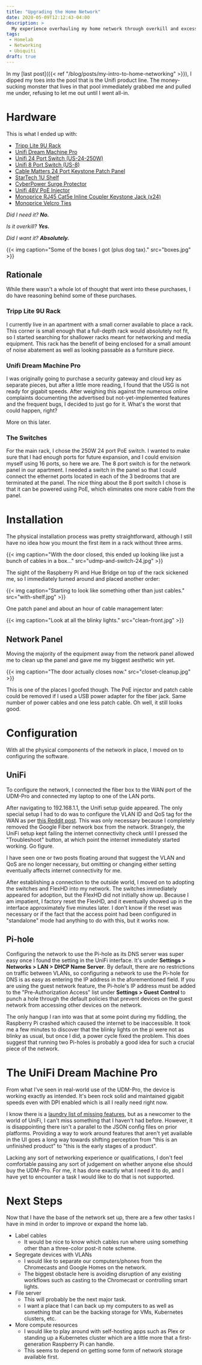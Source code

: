 ```yaml
---
title: "Upgrading the Home Network"
date: 2020-05-09T12:12:43-04:00
description: >
  My experience overhauling my home network through overkill and excess.
tags:
 - Homelab
 - Networking
 - Ubiquiti
draft: true
---
```


In my [last post]({{< ref "/blog/posts/my-intro-to-home-networking" >}}), I
dipped my toes into the pool that is the Unifi product line. The money-sucking
monster that lives in that pool immediately grabbed me and pulled me under,
refusing to let me out until I went all-in.


# Hardware

This is what I ended up with:

- [Tripp Lite 9U Rack](https://smile.amazon.com/gp/product/B004VUOAPG)
- [Unifi Dream Machine Pro](https://store.ui.com/collections/unifi-network-routing-switching/products/udm-pro)
- [Unifi 24 Port Switch (US-24-250W)](https://smile.amazon.com/gp/product/B00OJZUQ24)
- [Unifi 8 Port Switch (US-8)](https://store.ui.com/collections/unifi-network-routing-switching/products/unifi-switch-8)
- [Cable Matters 24 Port Keystone Patch Panel](https://smile.amazon.com/gp/product/B0072JVT02)
- [StarTech 1U Shelf](https://smile.amazon.com/gp/product/B071RN1858)
- [CyberPower Surge Protector](https://smile.amazon.com/gp/product/B00077INZU)
- [Unifi 48V PoE Injector](https://smile.amazon.com/gp/product/B00HXT8MNI)
- [Monoprice RJ45 Cat5e Inline Coupler Keystone Jack (x24)](https://www.monoprice.com/product?c_id=303&cp_id=30307&cs_id=3030706&p_id=7285&seq=1&format=2)
- [Monoprice Velcro Ties](https://www.monoprice.com/product?c_id=303&cp_id=30310&cs_id=3031005&p_id=6476&seq=1&format=2)

*Did I need it? __No.__*

*Is it overkill? __Yes.__*

*Did I want it? __Absolutely.__*

{{< img caption="Some of the boxes I got (plus dog tax)."
        src="boxes.jpg" >}}

## Rationale

While there wasn't a whole lot of thought that went into these purchases, I do
have reasoning behind some of these purchases.

### Tripp Lite 9U Rack

I currently live in an apartment with a small corner available to place a rack.
This corner is small enough that a full-depth rack would absolutely not fit, so
I started searching for shallower racks meant for networking and media
equipment. This rack has the benefit of being enclosed for a small amount of
noise abatement as well as looking passable as a furniture piece.

### Unifi Dream Machine Pro

I was originally going to purchase a security gateway and cloud key as separate
pieces, but after a little more reading, I found that the USG is not ready for
gigabit speeds. After weighing this against the numerous online complaints
documenting the advertised but not-yet-implemented features and the frequent
bugs, I decided to just go for it. What's the worst that could happen, right?

More on this later.

### The Switches

For the main rack, I chose the 250W 24 port PoE switch. I wanted to make sure
that I had enough ports for future expansion, and I could envision myself using
16 ports, so here we are. The 8 port switch is for the network panel in our
apartment. I needed a switch in the panel so that I could connect the ethernet
ports located in each of the 3 bedrooms that are terminated at the panel. The
nice thing about the 8 port switch I chose is that it can be powered using PoE,
which eliminates one more cable from the panel.


# Installation

The physical installation process was pretty straightforward, although I still
have no idea how you mount the first item in a rack without three arms.

{{< img caption="With the door closed, this ended up looking like just a bunch of cables in a box..."
        src="udmp-and-switch-24.jpg" >}}

The sight of the Raspberry Pi and Hue Bridge on top of the rack sickened me, so
I immediately turned around and placed another order:

{{< img caption="Starting to look like something other than just cables."
        src="with-shelf.jpg" >}}

One patch panel and about an hour of cable management later:

{{< img caption="Look at all the blinky lights."
        src="clean-front.jpg" >}}

## Network Panel

Moving the majority of the equipment away from the network panel allowed me to
clean up the panel and gave me my biggest aesthetic win yet.

{{< img caption="The door actually closes now."
        src="closet-cleanup.jpg" >}}

This is one of the places I goofed though. The PoE injector and patch cable
could be removed if I used a USB power adapter for the fiber jack. Same number
of power cables and one less patch cable. Oh well, it
still looks good.


# Configuration

With all the physical components of the network in place, I moved on to
configuring the software.

## UniFi

To configure the network, I connected the fiber box to the WAN port of the
UDM-Pro and connected my laptop to one of the LAN ports.

After navigating to 192.168.1.1, the Unifi setup guide appeared. The only special
setup I had to do was to configure the VLAN ID and QoS tag for the WAN as per
[this Reddit post][reddit-ubiquiti-google-fiber]. This was only necessary
because I completely removed the Google Fiber network box from the network.
Strangely, the UniFi setup kept failing the internet connectivity check until I
pressed the "Troubleshoot" button, at which point the internet immediately
started working. Go figure.

I have seen one or two posts floating around that suggest the VLAN and QoS are
no longer necessary, but omitting or changing either setting eventually affects
internet connectivity for me.

After establishing a connection to the outside world, I moved on to adopting the
switches and FlexHD into my network. The switches immediately appeared for
adoption, but the FlexHD did not initially show up. Because I am impatient, I
factory reset the FlexHD, and it eventually showed up in the interface
approximately five minutes later. I don't know if the reset was necessary or if
the fact that the access point had been configured in "standalone" mode had
anything to do with this, but it works now.

## Pi-hole

Configuring the network to use the Pi-hole as its DNS server was super easy once
I found the setting in the UniFi interface. It's under __Settings > Networks >
LAN > DHCP Name Server__. By default, there are no restrictions on traffic
between VLANs, so configuring a network to use the Pi-hole for DNS is as easy as
entering the IP address in the aforementioned field. If you are using the guest
network feature, the Pi-hole's IP address must be added to the
"Pre-Authorization Access" list under __Settings > Guest Control__ to punch a
hole through the default policies that prevent devices on the guest network from
accessing other devices on the network.

The only hangup I ran into was that at some point during my fiddling, the
Raspberry Pi crashed which caused the internet to be inaccessible. It took me a
few minutes to discover that the blinky lights on the pi were not as blinky as
usual, but once I did, a power cycle fixed the problem. This does suggest that
running two Pi-holes is probably a good idea for such a crucial piece of the
network.


# The UniFi Dream Machine Pro

From what I've seen in real-world use of the UDM-Pro, the device is working
exactly as intended. It's been rock solid and maintained gigabit speeds even
with DPI enabled which is all I really need right now.

I know there is a [laundry list of missing features][udm-missing-features], but
as a newcomer to the world of UniFi, I can't miss something that I haven't had
before. However, it is disappointing there isn't a parallel to the JSON config
files on prior platforms. Providing a way to work around features that aren't
yet available in the UI goes a long way towards shifting perception from "this
is an unfinished product" to "this is the early stages of a product".

Lacking any sort of networking experience or qualifications, I don't feel
comfortable passing any sort of judgement on whether anyone else should buy the
UDM-Pro. For me, it has done exactly what I need it to do, and I have yet to
encounter a task I would like to do that is not supported.

# Next Steps

Now that I have the base of the network set up, there are a few other tasks I
have in mind in order to improve or expand the home lab.

* Label cables
  * It would be nice to know which cables run where using something other than
    a three-color post-it note scheme.
* Segregate devices with VLANs
  * I would like to separate our computers/phones from the Chromecasts and
    Google Homes on the network.
  * The biggest obstacle here is avoiding disruption of any existing workflows
    such as casting to the Chromecast or controlling smart lights.
* File server
  * This will probably be the next major task.
  * I want a place that I can back up my computers to as well as something that
    can be the backing storage for VMs, Kubernetes clusters, etc.
* More compute resources
  * I would like to play around with self-hosting apps such as Plex or standing
    up a Kubernetes cluster which are a little more that a first-generation
    Raspberry Pi can handle.
  * This seems to depend on getting some form of network storage available
    first.

[reddit-ubiquiti-google-fiber]: https://www.reddit.com/r/Ubiquiti/comments/9onmx7/google_fiber_with_usg_simple/
[udm-missing-features]: https://community.ui.com/questions/UDM-Features-missing-from-UDM-and-or-controller/faa5646e-476b-41ae-8c3b-4ef418e88028?page=1
